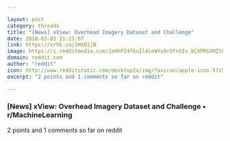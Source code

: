 ```yaml
---

layout: post
category: threads
title: "[News] xView: Overhead Imagery Dataset and Challenge"
date: 2018-03-01 21:23:07
link: https://vrhk.co/2HX01jB
image: https://i.redditmedia.com/ZeHhPI4fkuIl4ieWYu9rOfnSIv_kCXPRSXMZtU7D-qs.jpg?w=320&s=1a7c808e5c1ac795e735fb5e39758e43
domain: reddit.com
author: "reddit"
icon: http://www.redditstatic.com/desktop2x/img/favicon/apple-icon-57x57.png
excerpt: "2 points and 1 comments so far on reddit"

---
```


### [News] xView: Overhead Imagery Dataset and Challenge • r/MachineLearning

2 points and 1 comments so far on reddit